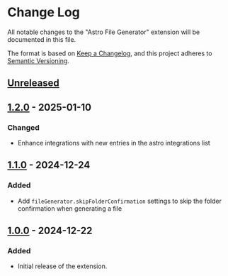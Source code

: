 # Change Log

All notable changes to the "Astro File Generator" extension will be documented in this file.

The format is based on [Keep a Changelog](https://keepachangelog.com/en/1.0.0/),
and this project adheres to [Semantic Versioning](https://semver.org/spec/v2.0.0.html).

## [Unreleased]

## [1.2.0] - 2025-01-10

### Changed

- Enhance integrations with new entries in the astro integrations list

## [1.1.0] - 2024-12-24

### Added

- Add `fileGenerator.skipFolderConfirmation` settings to skip the folder confirmation when generating a file

## [1.0.0] - 2024-12-22

### Added

- Initial release of the extension.

[unreleased]: https://github.com/ManuelGil/vscode-astro-generator/compare/v1.2.0...HEAD
[1.2.0]: https://github.com/ManuelGil/vscode-astro-generator/compare/v1.1.0...v1.2.0
[1.1.0]: https://github.com/ManuelGil/vscode-astro-generator/compare/v1.0.0...v1.1.0
[1.0.0]: https://github.com/ManuelGil/vscode-astro-generator/releases/tag/v1.0.0
